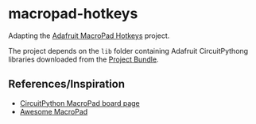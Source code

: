 # macropad-hotkeys

Adapting the [Adafruit MacroPad Hotkeys](https://learn.adafruit.com/macropad-hotkeys/project-code) project.

The project depends on the `lib` folder containing Adafruit CircuitPythong libraries downloaded from the [Project Bundle](https://learn.adafruit.com/pages/22617/elements/3099360/download?type=zip).


## References/Inspiration
- [CircuitPython MacroPad board page](https://circuitpython.org/board/adafruit_macropad_rp2040/)
- [Awesome MacroPad](https://github.com/prcutler/awesome-macropad)

